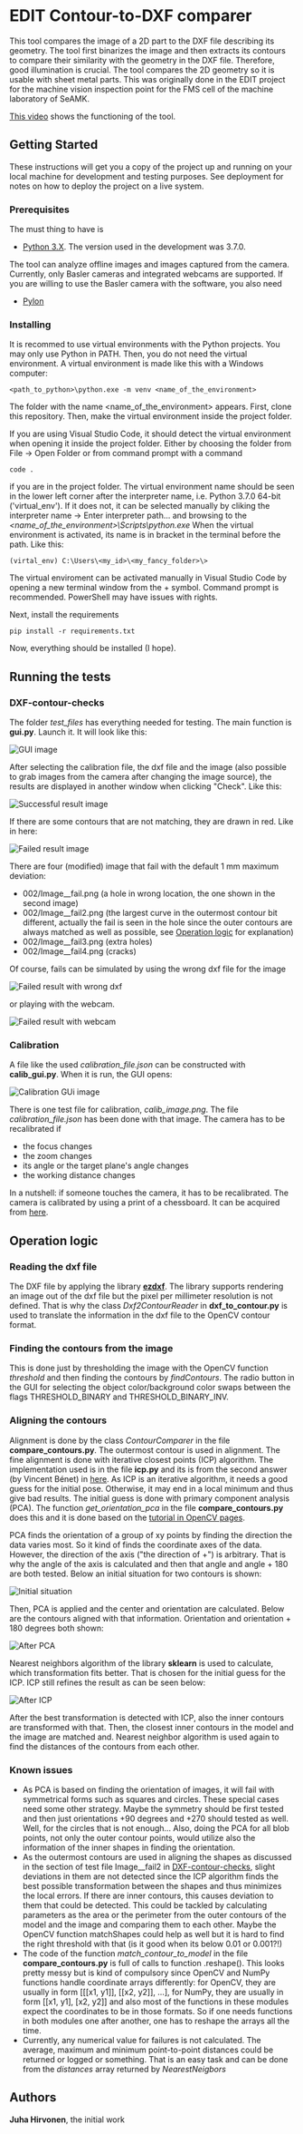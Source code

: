# EDIT Contour-to-DXF comparer

This tool compares the image of a 2D part to the DXF file describing its geometry. The tool first binarizes the image and then extracts its contours to compare their similarity with the geometry in the DXF file. Therefore, good illumination is crucial. The tool compares the 2D geometry so it is usable with sheet metal parts. This was originally done in the EDIT project for the machine vision inspection point for the FMS cell of the machine laboratory of SeAMK.

[This video](https://www.youtube.com/watch?v=Q_JCKgVhxt8) shows the functioning of the tool. 

## Getting Started

These instructions will get you a copy of the project up and running on your local machine for development and testing purposes. See deployment for notes on how to deploy the project on a live system.

### Prerequisites

The must thing to have is 
- [Python 3.X](https://www.python.org/downloads/). The version used in the development was 3.7.0.

The tool can analyze offline images and images captured from the camera. Currently, only Basler cameras and integrated webcams are supported. 
If you are willing to use the Basler camera with the software, you also need 
- [Pylon](https://www.baslerweb.com/en/sales-support/downloads/software-downloads/#type=pylonsoftware;language=all;version=all)


### Installing

It is recommed to use virtual environments with the Python projects. You may only use Python in PATH. Then, you do not need the virtual environment. A virtual environment is made like this with a Windows computer:

```
<path_to_python>\python.exe -m venv <name_of_the_environment>
```

The folder with the name <name_of_the_environment> appears. First, clone this repository. Then, make the virtual environment inside the project folder.

If you are using Visual Studio Code, it should detect the virtual environment when opening it inside the project folder. Either by choosing the folder from File -> Open Folder or from command prompt with a command

```
code .
```
if you are in the project folder. The virtual environment name should be seen in the lower left corner after the interpreter name, i.e. Python 3.7.0 64-bit ('virtual_env'). If it does not, it can be selected manually by cliking the interpreter name -> Enter interpreter path... and browsing to the _<name_of_the_environment>\Scripts\python.exe_ When the virtual environment is activated, its name is in bracket in the terminal before the path. Like this:

```
(virtal_env) C:\Users\<my_id>\<my_fancy_folder>\>
```

The virtual enviroment can be activated manually in Visual Studio Code by opening a new terminal window from the + symbol. Command prompt is recommended. PowerShell may have issues with rights.

Next, install the requirements

```
pip install -r requirements.txt
```

Now, everything should be installed (I hope).

## Running the tests

### DXF-contour-checks

The folder _test_files_ has everything needed for testing. The main function is **gui.py**. Launch it. It will look like this:

![GUI image](/documentation_images/gui_info.png)

After selecting the calibration file, the dxf file and the image (also possible to grab images from the camera after changing the image source), the results are displayed in another window when clicking "Check". Like this:

![Successful result image](/documentation_images/result1.png)

If there are some contours that are not matching, they are drawn in red. Like in here:

![Failed result image](/documentation_images/result2.png)

There are four (modified) image that fail with the default 1 mm maximum deviation:
- 002/Image__fail.png (a hole in wrong location, the one shown in the second image)
- 002/Image__fail2.png (the largest curve in the outermost contour bit different, actually the fail is seen in the hole since the outer contours are always matched as well as possible, see [Operation logic](#operation-logic) for explanation)
- 002/Image__fail3.png (extra holes)
- 002/Image__fail4.png (cracks)

Of course, fails can be simulated by using the wrong dxf file for the image

![Failed result with wrong dxf](/documentation_images/result3.png)

or playing with the webcam.

![Failed result with webcam](/documentation_images/result4.png)

### Calibration

A file like the used _calibration_file.json_ can be constructed with **calib_gui.py**. When it is run, the GUI opens:

![Calibration GUi image](/documentation_images/calib_gui_info.png?)

There is one test file for calibration, _calib_image.png_. The file _calibration_file.json_ has been done with that image. The camera has to be recalibrated if
- the focus changes
- the zoom changes
- its angle or the target plane's angle changes
- the working distance changes

In a nutshell: if someone touches the camera, it has to be recalibrated. The camera is calibrated by using a print of a chessboard. It can be acquired from [here](https://calib.io/pages/camera-calibration-pattern-generator).

## Operation logic

### Reading the dxf file

The DXF file by applying the library [**ezdxf**](https://ezdxf.mozman.at/). The library supports rendering an image out of the dxf file but the pixel per millimeter resolution is not defined. That is why the class _Dxf2ContourReader_ in **dxf_to_contour.py** is used to translate the information in the dxf file to the OpenCV contour format.

### Finding the contours from the image

This is done just by thresholding the image with the OpenCV function _threshold_ and then finding the contours by _findContours_. The radio button in the GUI for selecting the object color/background color swaps between the flags THRESHOLD_BINARY and THRESHOLD_BINARY_INV.

### Aligning the contours

Alignment is done by the class _ContourComparer_ in the file **compare_contours.py**. The outermost contour is used in alignment. The fine alignment is done with iterative closest points (ICP) algorithm. The implementation used is in the file **icp.py** and its is from the second answer (by Vincent Bénet) in [here](https://stackoverflow.com/questions/20120384/iterative-closest-point-icp-implementation-on-python). As ICP is an iterative algorithm, it needs a good guess for the initial pose. Otherwise, it may end in a local minimum and thus give bad results. The initial guess is done with primary component analysis (PCA). The function _get_orientation_pca_ in the file **compare_contours.py** does this and it is done based on the [tutorial in OpenCV pages](https://docs.opencv.org/3.4/d1/dee/tutorial_introduction_to_pca.html).

PCA finds the orientation of a group of xy points by finding the direction the data varies most. So it kind of finds the coordinate axes of the data. However, the direction of the axis ("the direction of +") is arbitrary. That is why the angle of the axis is calculated and then that angle and angle + 180 are both tested. Below an initial situation for two contours is shown:

![Initial situation](/documentation_images/contours_initial.png)

Then, PCA is applied and the center and orientation are calculated. Below are the contours aligned with that information. Orientation and orientation + 180 degrees both shown:

![After PCA](/documentation_images/contours_pca.png)

Nearest neighbors algorithm of the library **sklearn** is used to calculate, which transformation fits better. That is chosen for the initial guess for the ICP. ICP still refines the result as can be seen below:

![After ICP](/documentation_images/contours_icp.png)

After the best transformation is detected with ICP, also the inner contours are transformed with that. Then, the closest inner contours in the model and the image are matched and. Nearest neighbor algorithm is used again to find the distances of the contours from each other.

### Known issues

- As PCA is based on finding the orientation of images, it will fail with symmetrical forms such as squares and circles. These special cases need some other strategy. Maybe the symmetry should be first tested and then just orientations +90 degrees and +270 should tested as well. Well, for the circles that is not enough... Also, doing the PCA for all blob points, not only the outer contour points, would utilize also the information of the inner shapes in finding the orientation.
- As the outermost contours are used in aligning the shapes as discussed in the section of test file Image__fail2 in [DXF-contour-checks](#dxf-contour-checks), slight deviations in them are not detected since the ICP algorithm finds the best possible transformation between the shapes and thus minimizes the local errors. If there are inner contours, this causes deviation to them that could be detected. This could be tackled by calculating parameters as the area or the perimeter from the outer contours of the model and the image and comparing them to each other. Maybe the OpenCV function matchShapes could help as well but it is hard to find the right threshold with that (is it good when its below 0.01 or 0.001?!)
- The code of the function _match_contour_to_model_ in the file **compare_contours.py** is full of calls to function .reshape(). This looks pretty messy but is kind of compulsory since OpenCV and NumPy functions handle coordinate arrays differently: for OpenCV, they are usually in form [[[x1, y1]], [[x2, y2]], ...], for NumPy, they are usually in form [[x1, y1], [x2, y2]] and also most of the functions in these modules expect the coordinates to be in those formats. So if one needs functions in both modules one after another, one has to reshape the arrays all the time.
- Currently, any numerical value for failures is not calculated. The average, maximum and minimum point-to-point distances could be returned or logged or something. That is an easy task and can be done from the _distances_ array returned by _NearestNeigbors_

## Authors

**Juha Hirvonen**, the initial work

